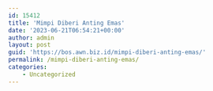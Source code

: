 ```yaml
---
id: 15412
title: 'Mimpi Diberi Anting Emas'
date: '2023-06-21T06:54:21+00:00'
author: admin
layout: post
guid: 'https://bos.awn.biz.id/mimpi-diberi-anting-emas/'
permalink: /mimpi-diberi-anting-emas/
categories:
    - Uncategorized
---
```


